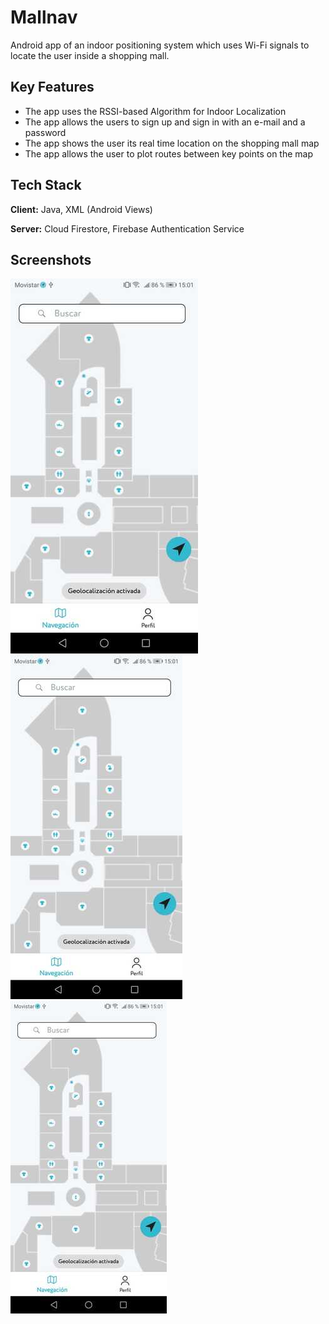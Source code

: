 
# Mallnav

Android app of an indoor positioning system which uses Wi-Fi signals to locate the user inside a shopping mall.


## Key Features

- The app uses the RSSI-based Algorithm for Indoor Localization
- The app allows the users to sign up and sign in with an e-mail and a password
- The app shows the user its real time location on the shopping mall map
- The app allows the user to plot routes between key points on the map

## Tech Stack

**Client:** Java, XML (Android Views)

**Server:** Cloud Firestore, Firebase Authentication Service


## Screenshots

![App Screenshot](https://github.com/milton-code/Mallnav/blob/faee96611a3cd6841b33aef64994464c9ddcb904/resized.jpeg)
![App Screenshot](https://github.com/milton-code/Mallnav/blob/2a2aba4d7b810fefdc6971fa6a779e48f263549b/resized2.jpeg)
![App Screenshot](https://github.com/milton-code/Mallnav/blob/9f88525bab53fb69fc4b323ec02f204f21a44c45/resized3.jpeg)


